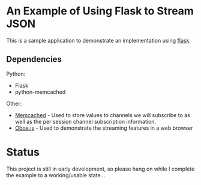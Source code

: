 # An Example of Using Flask to Stream JSON

This is a sample application to demonstrate an implementation using [flask](http://flask.pocoo.org).

## Dependencies

Python:

* Flask
* python-memcached

Other:

* [Memcached](https://memcached.org) - Used to store values to channels we will subscribe to as well as the per session channel subscription information.
* [Oboe.js](http://oboejs.com) - Used to demonstrate the streaming features in a web browser

# Status

This project is still in early development, so please hang on while I complete the example to a working/usable state...